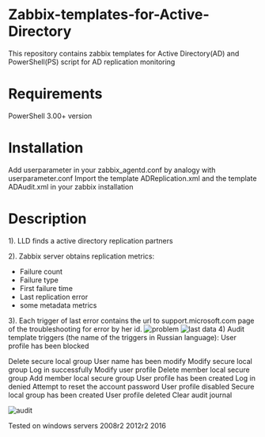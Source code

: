 # Zabbix-templates-for-Active-Directory
This repository contains zabbix templates for Active Directory(AD) and PowerShell(PS) script for AD replication monitoring
# Requirements
PowerShell 3.00+ version
# Installation
Add userparameter in your zabbix_agentd.conf by analogy with userparameter.conf
Import the template ADReplication.xml and the template ADAudit.xml in your zabbix installation
# Description
1). LLD finds a active directory replication partners

2). Zabbix server obtains replication metrics:
  - Failure count
  - Failure type
  - First failure time
  - Last replication error
  - some metadata metrics

3). Each trigger of last error contains the url to support.microsoft.com page of the troubleshooting for error by her id.
![problem](https://user-images.githubusercontent.com/39965096/51258163-62942c00-19ba-11e9-88ac-33c31647c8be.PNG)
![last data](https://user-images.githubusercontent.com/39965096/51258208-7c357380-19ba-11e9-8627-3d819134a1a3.PNG)
4) Audit template triggers (the name of the triggers in Russian language):
User profile has been blocked

Delete secure local group
User name has been modify
Modify secure local group
Log in successfully
Modify user profile
Delete member local secure group
Add member local secure group
User profile has been created
Log in denied
Attempt to reset the account password
User profile disabled
Secure local group has been created
User profile deleted
Clear audit journal

![audit](https://user-images.githubusercontent.com/39965096/51258362-d9c9c000-19ba-11e9-932e-fc90228cd6a2.PNG)



Tested on windows servers 2008r2 2012r2 2016
